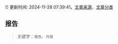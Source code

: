 :alarm_clock: 更新时间: 2024-11-28 07:39:41。[文章来源](/README.md)、[文章分类](/TAGS.md)

## 报告


> 关键字：`报告`、`月报`



